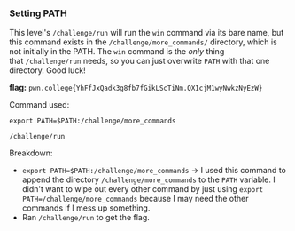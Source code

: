 ### Setting PATH 

This level's `/challenge/run` will run the `win` command via its bare name, but this command exists in the `/challenge/more_commands/` directory, which is not initially in the PATH. The `win` command is the _only_ thing that `/challenge/run` needs, so you can just overwrite `PATH` with that one directory. Good luck!

**flag:** `pwn.college{YhFfJxQadk3g8fb7fGikLScTiNm.QX1cjM1wyNwkzNyEzW}`

Command used:

`export PATH=$PATH:/challenge/more_commands`

`/challenge/run`

Breakdown: 

- `export PATH=$PATH:/challenge/more_commands` -> I used this command to append the directory `/challenge/more_commands` to the `PATH` variable. I didn't want to wipe out every other command by just using `export PATH=/challenge/more_commands` because I may need the other commands if I mess up something. 
- Ran `/challenge/run` to get the flag. 
